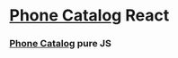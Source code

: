 # [Phone Catalog](https://tolyaruban.github.io/PhoneReactApp/) React

### [Phone Catalog](https://tolyaruban.github.io/PhoneApp/) pure JS
